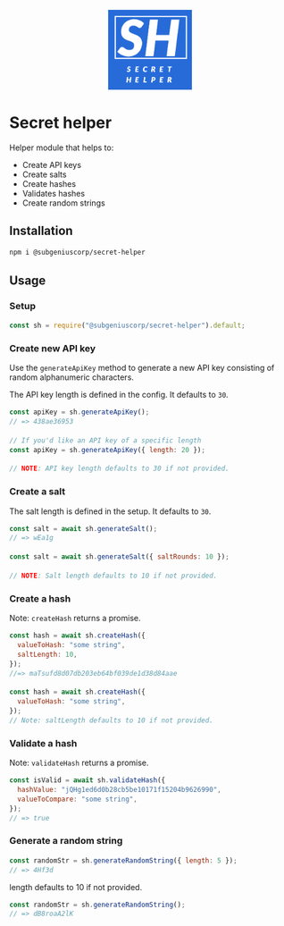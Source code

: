 <p align="center">
  <img src="./img/secret_helper.png" width="150px">
</p>

# Secret helper

Helper module that helps to:

- Create API keys
- Create salts
- Create hashes
- Validates hashes
- Create random strings

## Installation

```bash
npm i @subgeniuscorp/secret-helper
```

## Usage

### Setup

```javascript
const sh = require("@subgeniuscorp/secret-helper").default;
```

### Create new API key

Use the `generateApiKey` method to generate a new API key consisting of random alphanumeric characters.

The API key length is defined in the config. It defaults to `30`.

```javascript
const apiKey = sh.generateApiKey();
// => 438ae36953

// If you'd like an API key of a specific length
const apiKey = sh.generateApiKey({ length: 20 });

// NOTE: API key length defaults to 30 if not provided.
```

### Create a salt

The salt length is defined in the setup. It defaults to `30`.

```javascript
const salt = await sh.generateSalt();
// => wEa1g

const salt = await sh.generateSalt({ saltRounds: 10 });

// NOTE: Salt length defaults to 10 if not provided.
```

### Create a hash

Note: `createHash` returns a promise.

```javascript
const hash = await sh.createHash({
  valueToHash: "some string",
  saltLength: 10,
});
//=> maTsufd8d07db203eb64bf039de1d38d84aae

const hash = await sh.createHash({
  valueToHash: "some string",
});
// Note: saltLength defaults to 10 if not provided.
```

### Validate a hash

Note: `validateHash` returns a promise.

```javascript
const isValid = await sh.validateHash({
  hashValue: "jQHg1ed6d0b28cb5be10171f15204b9626990",
  valueToCompare: "some string",
});
// => true
```

### Generate a random string

```javascript
const randomStr = sh.generateRandomString({ length: 5 });
// => 4Hf3d
```

length defaults to 10 if not provided.
```javascript
const randomStr = sh.generateRandomString();
// => dB8roaA2lK
```
